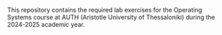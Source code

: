 This repository contains the required lab exercises for the Operating Systems course at AUTH (Aristotle University of Thessaloniki) during the 2024-2025 academic year.

